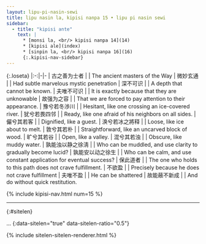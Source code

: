 ```yaml
---
layout: lipu-pi-nasin-sewi
title: lipu nasin la, kipisi nanpa 15 • lipu pi nasin sewi
sidebar:
  - title: "kipisi ante"
    text: |
      * [monsi la, <br/> kipisi nanpa 14](14)
      * [kipisi ale](index)
      * [sinpin la, <br/> kipisi nanpa 16](16)
      {:.kipisi-nav-sidebar}
---
```


{:.loseta}
|:-:|-|-
| 古之善为士者     |  | The ancient masters of the Way
| 微妙玄通         |  | Had subtle marvelous mystic penetration
| 深不可识         |  | A depth that cannot be known.
| 夫唯不可识       |  | It is exactly because that they are unknowable
| 故强为之容       |  | That we are forced to pay attention to their appearance.
| 豫兮若冬渉川     |  | Hesitant, like one crossing an ice-covered river.
| 犹兮若畏四邻     |  | Ready, like one afraid of his neighbors on all sides.
| 儼兮其若客       |  | Dignified, like a guest.
| 涣兮若冰之將释   |  | Loose, like ice about to melt.
| 敦兮其若朴       |  | Straightforward, like an uncarved block of wood.
| 旷兮其若谷       |  | Open, like a valley.
| 混兮其若浊       |  | Obscure, like muddy water.
| 孰能浊以静之徐淸 |  | Who can be muddled, and use clarity to gradually become lucid?
| 孰能安以动之徐生 |  | Who can be calm, and use constant application for eventual success?
| 保此道者         |  | The one who holds to this path does not crave fulfillment.
| 不欲盈           |  | Precisely because he does not crave fulfillment
| 夫唯不盈         |  | He can be shattered
| 故能蔽不新成     |  | And do without quick restitution.

{% include kipisi-nav.html num=15 %}

-------
{:#sitelen}

...
{:data-sitelen="true" data-sitelen-ratio="0.5"}

{% include sitelen-sitelen-renderer.html %}
